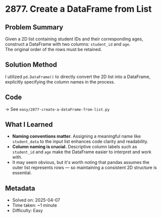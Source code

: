 # 2877. Create a DataFrame from List

## Problem Summary  
Given a 2D list containing student IDs and their corresponding ages,  
construct a DataFrame with two columns: `student_id` and `age`.  
The original order of the rows must be retained.

## Solution Method  
I utilized `pd.DataFrame()` to directly convert the 2D list into a DataFrame,  
explicitly specifying the column names in the process.

## Code  
→ See `easy/2877-create-a-dataFrame-from-list.py`

## What I Learned  
- **Naming conventions matter.** Assigning a meaningful name like `student_data` to the input list enhances code clarity and readability.  
- **Column naming is crucial.** Descriptive column labels such as `student_id` and `age` make the DataFrame easier to interpret and work with.  
- It may seem obvious, but it's worth noting that pandas assumes the outer list represents rows — so maintaining a consistent 2D structure is essential.

## Metadata  
- Solved on: 2025-04-07  
- Time taken: ~1 minute 
- Difficulty: Easy  
